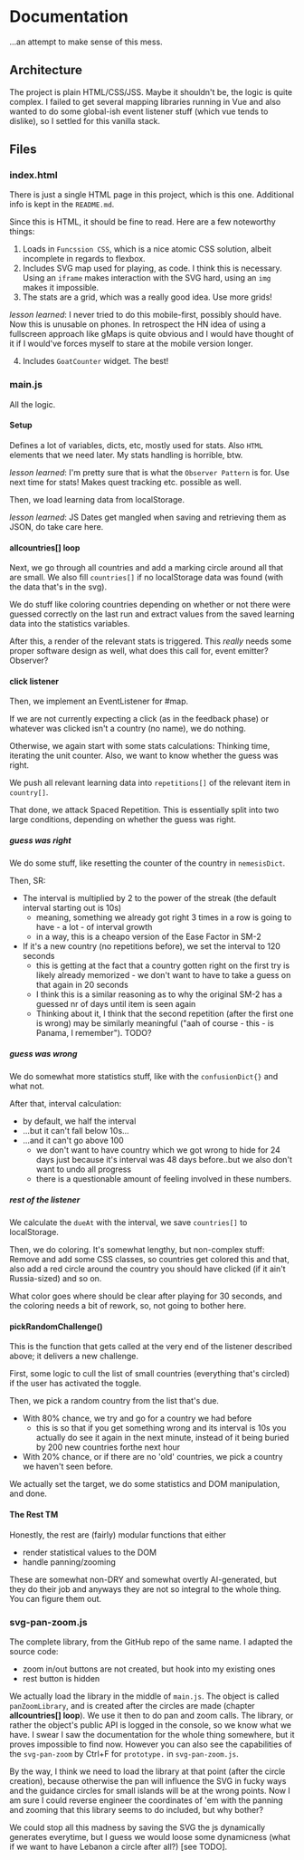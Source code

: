 # Documentation

...an attempt to make sense of this mess.

## Architecture

The project is plain HTML/CSS/JSS. Maybe it shouldn't be, the logic is quite complex. I failed to get several mapping libraries running in Vue and also wanted to do some global-ish event listener stuff (which vue tends to dislike), so I settled for this vanilla stack.

## Files

### index.html

There is just a single HTML page in this project, which is this one. Additional info is kept in the `README.md`.

Since this is HTML, it should be fine to read. Here are a few noteworthy things:

1. Loads in `Funcssion CSS`, which is a nice atomic CSS solution, albeit incomplete in regards to flexbox.
2. Includes SVG map used for playing, as code. I think this is necessary. Using an `iframe` makes interaction with the SVG hard, using an `img` makes it impossible.
3. The stats are a grid, which was a really good idea. Use more grids!  

*lesson learned*: I never tried to do this mobile-first, possibly should have. Now this is unusable on phones. In retrospect the HN idea of using a fullscreen approach like gMaps is quite obvious and I would have thought of it if I would've forces myself to stare at the mobile version longer.

4. Includes `GoatCounter` widget. The best!


### main.js

All the logic.

#### Setup

Defines a lot of variables, dicts, etc, mostly used for stats. Also `HTML` elements that we need later. My stats handling is horrible, btw.

*lesson learned*: I'm pretty sure that is what the `Observer Pattern` is for. Use next time for stats! Makes quest tracking etc. possible as well.

Then, we load learning data from localStorage.

*lesson learned*: JS Dates get mangled when saving and retrieving them as JSON, do take care here.


#### allcountries[] loop

Next, we go through all countries and add a marking circle around all that are small. We also fill `countries[]` if no localStorage data was found (with the data that's in the svg).

We do stuff like coloring countries depending on whether or not there were guessed correctly on the last run and extract values from the saved learning data into the statistics variables.

After this, a render of the relevant stats is triggered. This *really* needs some proper software design as well, what does this call for, event emitter? Observer?

#### click listener

Then, we implement an EventListener for #map.

If we are not currently expecting a click (as in the feedback phase) or whatever was clicked isn't a country (no name), we do nothing.

Otherwise, we again start with some stats calculations: Thinking time, iterating the unit counter. Also, we want to know whether the guess was right.

We push all relevant learning data into `repetitions[]` of the relevant item in `country[]`.

That done, we attack Spaced Repetition. This is essentially split into two large conditions, depending on whether the guess was right.

##### guess was right

We do some stuff, like resetting the counter of the country in `nemesisDict`.

Then, SR:

* The interval is multiplied by 2 to the power of the streak (the default interval starting out is 10s)
    * meaning, something we already got right 3 times in a row is going to have - a lot - of interval growth
    * in a way, this is a cheapo version of the Ease Factor in SM-2
* If it's a new country (no repetitions before), we set the interval to 120 seconds
    * this is getting at the fact that a country gotten right on the first try is likely already memorized - we don't want to have to take a guess on that again in 20 seconds
    * I think this is a similar reasoning as to why the original SM-2 has a guessed nr of days until item is seen again
    * Thinking about it, I think that the second repetition (after the first one is wrong) may be similarly meaningful ("aah of course - this - is Panama, I remember"). TODO?

##### guess was wrong

We do somewhat more statistics stuff, like with the `confusionDict{}` and what not.

After that, interval calculation:

 * by default, we half the interval
 * ...but it can't fall below 10s...
 * ...and it can't go above 100
    * we don't want to have country which we got wrong to hide for 24 days just because it's interval was 48 days before..but we also don't want to undo all progress
    * there is a questionable amount of feeling involved in these numbers.

##### rest of the listener

We calculate the `dueAt` with the interval, we save `countries[]` to localStorage.

Then, we do coloring. It's somewhat lengthy, but non-complex stuff: Remove and add some CSS classes, so countries get colored this and that, also add a red circle around the country you should have clicked (if it ain't Russia-sized) and so on.

What color goes where should be clear after playing for 30 seconds, and the coloring needs a bit of rework, so, not going to bother here.

#### pickRandomChallenge()

This is the function that gets called at the very end of the listener described above; it delivers a new challenge.

First, some logic to cull the list of small countries (everything that's circled) if the user has activated the toggle.

Then, we pick a random country from the list that's due.

* With 80% chance, we try and go for a country we had before
    * this is so that if you get something wrong and its interval is 10s you actually do see it again in the next minute, instead of it being buried by 200 new countries forthe next hour
* With 20% chance, or if there are no 'old' countries, we pick a country we haven't seen before.

We actually set the target, we do some statistics and DOM manipulation, and done.

#### The Rest TM

Honestly, the rest are (fairly) modular functions that either 

* render statistical values to the DOM
* handle panning/zooming

These are somewhat non-DRY and somewhat overtly AI-generated, but they do their job and anyways they are not so integral to the whole thing. You can figure them out.


### svg-pan-zoom.js

The complete library, from the GitHub repo of the same name. I adapted the source code:
* zoom in/out buttons are not created, but hook into my existing ones
* rest button is hidden

We actually load the library in the middle of `main.js`. The object is called `panZoomLibrary`, and is created after the circles are made (chapter **allcountries[] loop**). We use it then to do pan and zoom calls. The library, or rather the object's public API is logged in the console, so we know what we have. I swear I saw the documentation for the whole thing somewhere, but it proves impossible to find now. However you can also see the capabilities of the `svg-pan-zoom` by Ctrl+F for `prototype.` in `svg-pan-zoom.js`. 

By the way, I think we need to load the library at that point (after the circle creation), because otherwise the pan will influence the SVG in fucky ways and the guidance circles for small islands will be at the wrong points. Now I am sure I could reverse engineer the coordinates of 'em with the panning and zooming that this library seems to do included, but why bother? 

We could stop all this madness by saving the SVG the js dynamically generates everytime, but I guess we would loose some dynamicness (what if we want to have Lebanon a circle after all?) [see TODO].